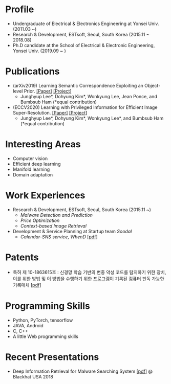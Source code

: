 
# Profile
- Undergraduate of Electrical & Electronics Engineering at Yonsei Univ. (2011.03 ~)
- Research & Development, ESTsoft, Seoul, South Korea (2015.11 ~ 2018.08)
- Ph.D candidate at the School of Electrical & Electronic Engineering, Yonsei Univ. (2019.09 ~ )

# Publications
- (arXiv2019) Learning Semantic Correspondence Exploiting an Object-level Prior. [[Paper]](https://arxiv.org/abs/1911.12914) [[Project]](https://cvlab.yonsei.ac.kr/projects/SFNet/) 
    - Junghyup Lee*, Dohyung Kim*, Wonkyung Lee, Jean Ponce, and Bumbsub Ham (*equal contribution)
- (ECCV2020) Learning with Privileged Information for Efficient Image Super-Resolution. [[Paper]]() [[Project]]()
    - Junghyup Lee*, Dohyung Kim*, Wonkyung Lee*, and Bumbsub Ham (*equal contribution)

# Interesting Areas
- Computer vision 
- Efficient deep learning
- Manifold learning
- Domain adaptation

# Work Experiences
- Research & Development, ESTsoft, Seoul, South Korea (2015.11 ~)
    - *Malware Detection and Prediction*
    - *Price Optimization*
    - *Context-based Image Retrieval*
- Development & Service Planning at Startup team *Soodal*
    - *Calendar-SNS service, WhenD* [\[pdf\]](https://www.dropbox.com/s/dcskvo1cz8zvl9q/0831_GK%EB%B0%9C%ED%91%9C%EC%9E%90%EB%A3%8C_soodal.pdf?dl=0)

# Patents
- 특허 제 10-1863615호 : 신경망 학습 기반의 변종 악성 코드를 탐지하기 위한 장치, 이를 위한 방법 및 이 방법을 수행하기 위한 프로그램이 기록된 컴퓨터 판독 가능한 기록매체 [\[pdf\]](https://www.dropbox.com/s/bf2p6whmqsxg5uh/1020170064301.pdf?dl=0)

# Programming Skills
- Python, PyTorch, tensorflow
- JAVA, Android
- C, C++
- A little Web programming skills

# Recent Presentations
- Deep Information Retrieval for Malware Searching System [\[pdf\]](https://www.dropbox.com/s/1d5qwv6ou13taql/Blackhat%20USA2018%20%EB%B0%9C%ED%91%9C%EC%9E%90%EB%A3%8C.pdf?dl=0) @ Blackhat USA 2018


<!--

# Research Experiences
+ Digital Signal Processing Lab at Yonsei Univ. (2014.6 ~ 2014.12)
    - *Robot Control by Server-based Speech Recognition Using GMM-HMM Algorithm*

# Papers
- Semantics-Aware Representation Learning for Malware Retrieval [\[pdf\]]()
- Deep Attribute Preserving Hashing for Content Based Image Retrieval [\[pdf\]]()

# Personal Projects
- Speaker identification, instrument identification 
- Building an automated virtual currency trading system
- Building an automated stock trading system


# Study Group
- Leader of AI Study Group in Yonsei Univ (2016.08 ~ 2017.08)
    - Materials : CS231n, Deep Leanring Book
    - Programming : Python, Tensorflow
    - Version Control : Git
    - IDE : Vim
    - Environment Setting : Ubuntu, Docker


# Awards
- LSIS award at ELECTRICAL AND ELECTRONIC ENGINEERING CAPSTONE DESIGN (2014.10.30) [\[pdf\]](https://www.dropbox.com/s/df6qgjkyyaia1fv/%EC%A0%84%EA%B8%B0%EC%A0%84%EC%9E%90%EC%A2%85%ED%95%A9%EC%84%A4%EA%B3%84LS%EC%82%B0%EC%A0%84%EC%83%81.jpg?dl=0)
- Excellence award from IoT Hackerton (2014.12.21) [\[pdf\]](https://www.dropbox.com/s/839jtau364ojtz2/IMG.pdf?dl=0)

# Blog
- [https://blog.wonkyunglee.io](https://blog.wonkyunglee.io)

# Summarization
- [Github page for summarize Digital Signal Processing in Korean ](https://wonkyunglee.github.io/dsp/)
- [Github page for summarize Deeplearning Book in Korean](https://wonkyunglee.github.io/dlb/)

-->
